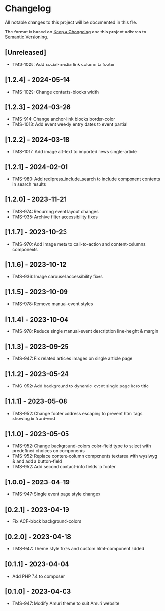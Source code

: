 # Changelog

All notable changes to this project will be documented in this file.

The format is based on [Keep a Changelog](http://keepachangelog.com/en/1.0.0/)
and this project adheres to [Semantic Versioning](http://semver.org/spec/v2.0.0.html).

## [Unreleased]

- TMS-1028: Add social-media link column to footer

## [1.2.4] - 2024-05-14

- TMS-1029: Change contacts-blocks width

## [1.2.3] - 2024-03-26

- TMS-914: Change anchor-link blocks border-color
- TMS-1013: Add event weekly entry dates to event partial

## [1.2.2] - 2024-03-18

- TMS-1017: Add image alt-text to imported news single-article

## [1.2.1] - 2024-02-01

- TMS-980: Add redipress_include_search to include component contents in search results

## [1.2.0] - 2023-11-21

- TMS-974: Recurring event layout changes
- TMS-935: Archive filter accessibility fixes

## [1.1.7] - 2023-10-23

- TMS-970: Add image meta to call-to-action and content-columns components

## [1.1.6] - 2023-10-12

- TMS-936: Image carousel accessibility fixes

## [1.1.5] - 2023-10-09

- TMS-978: Remove manual-event styles

## [1.1.4] - 2023-10-04
- TMS-978: Reduce single manual-event description line-height & margin

## [1.1.3] - 2023-09-25
- TMS-947: Fix related articles images on single article page

## [1.1.2] - 2023-05-24
- TMS-952: Add background to dynamic-event single page hero title

## [1.1.1] - 2023-05-08
- TMS-952: Change footer address escaping to prevent html tags showing in front-end

## [1.1.0] - 2023-05-05
- TMS-952: Change background-colors color-field type to select with predefined choices  on components
- TMS-952: Replace content-column components textarea with wysiwyg & and add a button-field
- TMS-952: Add second contact-info fields to footer

## [1.0.0] - 2023-04-19
- TMS-947: Single event page style changes

## [0.2.1] - 2023-04-19

- Fix ACF-block background-colors

## [0.2.0] - 2023-04-18

- TMS-947: Theme style fixes and custom html-component added

## [0.1.1] - 2023-04-04

- Add PHP 7.4 to composer

## [0.1.0] - 2023-04-03

- TMS-947: Modify Amuri theme to suit Amuri website
